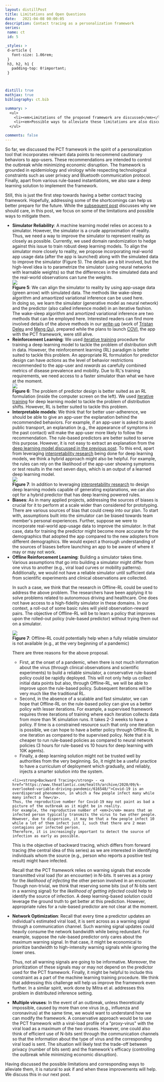 ```yaml
---
layout: distillPost
title: Limitations and Open Questions
date:   2021-04-08 00:00:05
description: Contact tracing as a personalization framework
series:
 name: ct
 id: 5

_styles: >
 d-article {
   font-size: 1.06rem;
 }
 h3, h2, h1 {
   padding-top: 0!important;
 }



distill: true
mathjax: true
bibliography: ct.bib

summary: >
  <ul>
    <li><em>Limitations of the proposed framework are discussed</em></li>
    <li><em>Possible ways to alleviate these limitations are also discussed</em></li>
  </ul>

comments: false
---
```

So far, we discussed the PCT framework in the spirit of a personalization tool that incorporates relevant data points to recommend cautionary behaviors to app-users.
These recommendations are intended to control the outbreak while minimizing economic disruption.
The framework is grounded in epidemiology and virology while respecting technological constraints such as user privacy and Bluetooth communication protocol.
Finally, apart from various rule-based instantiations, we also saw a deep learning solution to implement the framework.

Still, this is just the first step towards having a better contact tracing framework.
Hopefully, addressing some of the shortcomings can help us better prepare for the future.
While the <a href="/blog/2021/ct-6/">subsequent post</a> discusses why we should care, in this post, we focus on some of the limitations and possible ways to mitigate them.

<ul>
    <li><strong>Simulator Reliability</strong>: A machine learning model relies on access to a simulator.
However, the simulator is a  crude approximation of reality.
Thus, we need a way to improve the simulator to represent reality as closely as possible.
Currently, we used domain randomization<d-cite key="tobin2017domain"></d-cite> to hedge against this issue to train robust deep learning models.
To align the simulator more closely to reality, we propose incorporating real-world app usage data (after the app is launched) along with the simulated data to improve the simulator (Figure 5).
The details are a bit involved, but the high-level idea is to parametrize the simulator (using neural networks with learnable weights) so that the differences in the simulated data and the real-world observations can tune the weights.
<div class="row mt-3" markdown="0">
  <div class="col mt-3 mt-md-0">
    <img class="img-fluid rounded z-depth-1" src="/images/blog/ct/step3.png">
  </div>
	<div class="caption" markdown="0">
		<strong>Figure 5</strong>: We can align the simulator to reality by using app-usage data (green arrow) with simulated data. The methods like wake-sleep algorithm<d-cite key="hinton1995wake"></d-cite> and amaortized variational inference<d-cite key="kingma2013auto"></d-cite> can be used here.
	</div>
</div>
In doing so, we learn the simulator (generative model as neural network) and the predictor (also called inference model) in an iterative fashion.
The wake-sleep algorithm<d-cite key="hinton1995wake"></d-cite> and amortized variational inference<d-cite key="kingma2013auto"></d-cite> are two methods that can be employed here.
Interested readers can find more involved details of the above methods in our <a href="/data/blog/sim-real.pdf" target='_blank'>write-up</a> (work of <a href="https://mila.quebec/en/person/tristan-deleu/">Tristan Deleu</a> and <a href="https://mila.quebec/en/person/meng-qu/">Meng Qu</a>), prepared while the plans to launch <a href="https://mila.quebec/en/covi-protecting-the-health-and-privacy-of-canadians/">COVI</a>, the app with the PCT framework, were still alive.
</li>
    <li><strong>Reinforcement Learning</strong>: We used <a href="/blog/2021/ct-4/#deep-learning-for-pct">iterative training</a> procedure for training a deep learning model to tackle the problem of distribution shift in data.
However, the reinforcement learning (RL) paradigm is better suited to tackle this problem.
An appropriate RL formulation for predictor design can have <em>actions</em> as the level of behavior restrictions recommended to the app-user and <em>rewards</em> as carefully combined metrics of disease prevalence and mobility.
Due to RL's training requirements, we need access to a faster simulator than what we have at the moment.
<div class="row mt-3" markdown="0">
  <div class="col mt-3 mt-md-0">
    <img class="img-fluid rounded z-depth-1" src="/images/blog/ct/step4.png">
  </div>
	<div class="caption" markdown="0">
		<strong>Figure 6</strong>: The problem of predictor design is better suited as an RL formulation (inside the computer screen on the left). We used <a href="/blog/2021/ct-4/#deep-learning-for-pct">iterative training</a> for deep learning model to tackle the problem of distribution shifts. However, RL is better suited to tackle this problem.
	</div>
</div>
</li>
    <li><strong>Interpretable models</strong>: We think that for better user-adherence, we should be able to give an app-user the explanation behind the recommended behaviors.
For example, if an app-user is asked to avoid public transport, an explanation (e.g., the appearance of symptoms in the past contact) will make the app-user more likely to follow the recommendation.
The rule-based predictors are better suited to serve this purpose.
However, it is not easy to extract an explanation from the <a href="/blog/2021/ct-4/">deep learning model discussed in the previous post</a>.
To this end, apart from leveraging <a href="https://explainml-tutorial.github.io/">interpretability research</a><d-cite key="gilpin2018explaining"></d-cite><d-cite key="murdoch2019interpretable"></d-cite><d-cite key="rudin2019stop"></d-cite> being done for deep learning models, we think a hybrid approach might also be helpful.
For example, the rules can rely on the likelihood of the app-user showing symptoms or test results in the next seven days, which is an output of a learned deep learning model.
<div class="row mt-3" markdown="0">
  <div class="col mt-3 mt-md-0">
    <img class="img-fluid rounded z-depth-1" src="/images/blog/ct/step6.png">
  </div>
	<div class="caption" markdown="0">
		<strong>Figure 7</strong>: In addition to leveraging <a href="https://explainml-tutorial.github.io/">interpretability research</a><d-cite key="gilpin2018explaining"></d-cite><d-cite key="murdoch2019interpretable"></d-cite><d-cite key="rudin2019stop"></d-cite> to design deep learning models capable of generating explanations, we can also opt for a hybrid predictor that has deep learning powered rules.
	</div>
</div>
</li>
    <li><strong>Biases</strong>: As in many applied projects, addressing the sources of biases is crucial for it to perform at a scale wider than considered for prototyping.
There are various sources of bias that could creep into our plan.
To start with, assumptions built into the simulator can be biased towards team member's personal experiences.
Further, suppose we were to incorporate real-world app-usage data to improve the simulator.
In that case, data for training the predictor might become more accurate for the demographics that adopted the app compared to the new adopters from different demographics.
We would expect a thorough understanding of the sources of biases before launching an app to be aware of where it may or may not work.
</li>
    <li><strong>Offline Reinforcement Learning</strong>: Building a simulator takes time.
Various assumptions that go into building a simulator might differ from one virus to another (e.g., viral load curves or mobility patterns).
Additionally, we would not have a reliable simulator until sufficient data from scientific experiments and clinical observations are collected.

In such a case, we think that the research in Offline-RL<d-cite key="levine2020offline"></d-cite> could be used to address the above problem.
The researchers have been applying it to solve problems related to autonomous driving and healthcare.
One does not have access to a high-fidelity simulator in these domains.
In our context, a roll-out of some basic rules will yield observation-reward pairs.
The objective of Offline-RL will be to learn a policy that improves upon the rolled-out policy (rule-based predictor) without trying them out on a simulator.

<div class="row mt-3" markdown="0">
  <div class="col mt-3 mt-md-0">
    <img class="img-fluid rounded z-depth-1" src="/images/blog/ct/step7.png">
  </div>
	<div class="caption" markdown="0">
		<strong>Figure 7</strong>: Offline-RL<d-cite key="levine2020offline"></d-cite> could potentially help when a fully reliable simulator is not available (e.g., at the very beginning of a pandemic)
	</div>
</div>

There are three reasons for the above proposal.
<ul>
<li>First, at the onset of a pandemic, when there is not much information about the virus (through clinical observations and scientific experiments) to build a reliable simulator, a conservative rule-based policy could be rapidly deployed.
This will not only help us collect initial data points but also, through Offline-RL, we will be able to improve upon the rule-based policy.
Subsequent iterations will be very much like the traditional RL.</li>

<li>Second, in the absence of a scalable and fast simulator, we can hope that Offline-RL on the rule-based policy can give us a better policy with lesser iterations.
For example, a supervised framework requires three iterations of training where each iteration collects data from more than 1K simulation runs.
It takes 2-3 weeks to have a policy.
If time is a constrained resource such that only one iteration is possible, we can hope to have a better policy through Offline-RL in one iteration as compared to the supervised policy.
Note that it is cheaper to run rule-based policies as compared to neural network policies (3 hours for rule-based vs 10 hours for deep learning with 10K agents).</li>

<li>Finally, a deep learning solution might not be trusted well by authorities from the very beginning.
So, it might be a useful practice to have a curriculum of deployment which gradually, and reliably, injects a smarter solution into the system.</li>
</ul></li>

    <li><strong>Backward Tracing</strong> - <a href="https://www.theatlantic.com/health/archive/2020/09/k-overlooked-variable-driving-pandemic/616548/">Covid-19 is an overdispersed phenomenon, in which a few people infect many while many infect a few</a>.
    Thus, the reproductive number for Covid-19 may not paint as bad a picture of the outbreak as it might be in reality.
    For example, the reproductive number of <em>2</em> means that an infected person typically transmits the virus to two other people.
    However, due to dispersion, it may be that a few people infect 10 while a lot of them infect just 1, such that there are 2 mean contagions per infected person.
    Therefore, it is increasingly important to detect the source of infection as early as possible.
This is the objective of backward tracing, which differs from forward tracing (the central idea of this series) as we are interested in identifying individuals whom the source (e.g., person who reports a positive test result) might have infected.

Recall that the PCT framework relies on warning signals that encode transmitted viral load (for an encounter) in N-bits.
It serves as a proxy for the <em>likelihood of infecting</em> the other person involved in an encounter.
Though non-trivial, we think that reserving some bits (out of N-bits sent in a warning signal) for the <em>likelihood of getting infected</em> could help to identify the source of infection.
A deep learning-based solution could leverage the ground truth to get better at this prediction.
However, appropriate rules for a rule-based predictor are not clear at the moment.
</li>
<li><strong>Network Optimization</strong>:
Recall that every time a predictor updates an individual's estimated viral load, it is sent across as a warning signal through a communication channel.
Such warning signal updates could heavily consume the network bandwidth while being redundant.
For example, suppose the rule-based predictor only cares about the maximum warning signal.
In that case, it might be economical to prioritize bandwidth to high-intensity warning signals while ignoring the lower ones.

Thus, not all warning signals are going to be informative.
Moreover, the prioritization of these signals may or may not depend on the predictor used for the PCT framework.
Finally, it might be helpful to include this constraint as a part of the machine learning training procedure.
We think that addressing this challenge will help us improve the framework even further.
In a similar spirit, work done by Mitra et al.<d-cite key="mitra2020distributed"></d-cite> addresses this problem in distributed inference setting.
</li>
<li><strong>Multiple viruses</strong>:
In the event of an outbreak, unless theoretically impossible, caused by more than one virus (e.g., influenza and coronavirus) at the same time, we would want to understand how we can modify the framework.
A conservative approach would be to use the PCT framework with a viral-load profile of a "proxy-virus" with the viral load as a maximum of the two viruses.  
However, one could also think of efficient use of N-bits sent through the communication channels so that the information about the type of virus and the corresponding viral load is sent.
The situation will likely test the trade-off between privacy (number of bits sent) and the framework's efficacy (controlling the outbreak while minimizing economic disruption).
</li>
</ul>

Having discussed the possible limitations and corresponding ways to alleviate them, it is natural to ask if and when these improvements will help.
We discuss this in our next post.
